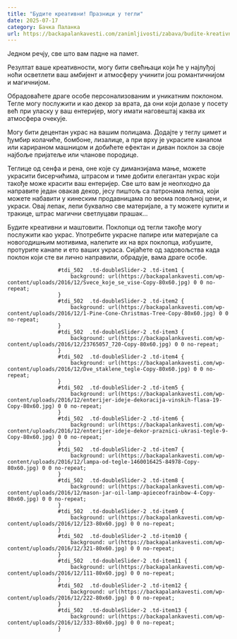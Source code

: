```yaml
---
title: "Будите креативни! Празници у тегли"
date: 2025-07-17
category: Бачка Паланка
url: https://backapalankavesti.com/zanimljivosti/zabava/budite-kreativni-praznici-u-tegli-mraz2/
---
```


Једном речју, све што вам падне на памет.

Резултат ваше креативности, могу бити свећњаци који ће у најлуђој ноћи осветлети ваш амбијент и атмосферу учинити још романтичнијом и магичнијом.

Обрадоваћете драге особе персонализованим и уникатним поклоном. Тегле могу послужити и као декор за врата, да они који долазе у посету већ при уласку у ваш ентеријер, могу имати наговештај каква их атмосфера очекује.

Могу бити децентан украс на вашим полицама. Додајте у теглу цимет и ђумбир колачиће, бомбоне, лизалице, а при врху је украсите канапом или карираном машницом и добићете ефектан и диван поклон за своје најбоље пријатеље или чланове породице.

Теглице од сенфа и рена, оне које су диманзијама мање, можете украсити бисерчићима, штрасом и тиме добити елегантан украс који такође може красити ваш ентеријер. Све што вам је неопходно да направите један овакав декор, јесу пиштољ са патронама лепка, који можете набавити у кинеским продавницама по веома повољној цени, и украси. Овај лепак, лепи буквално све материјале, а ту можете купити и тракице, штрас магични светлуцави прашак…

Будите креативни и маштовити. Поклопци од тегли такође могу послужити као украс. Употребите украсне папире или материјале са новогодишњим мотивима, налепите их на врх поклопца, избушите, протурите канапе и ето ваших украса. Сијаћете од задовољства када поклон који сте ви лично направили, обрадује, вама драге особе.

                
                    
                    #tdi_502  .td-doubleSlider-2 .td-item1 {
                        background: url(https://backapalankavesti.com/wp-content/uploads/2016/12/Svece_koje_se_vise-Copy-80x60.jpg) 0 0 no-repeat;
                    }
                    #tdi_502  .td-doubleSlider-2 .td-item2 {
                        background: url(https://backapalankavesti.com/wp-content/uploads/2016/12/1-Pine-Cone-Christmas-Tree-Copy-80x60.jpg) 0 0 no-repeat;
                    }
                    #tdi_502  .td-doubleSlider-2 .td-item3 {
                        background: url(https://backapalankavesti.com/wp-content/uploads/2016/12/23765057_720-Copy-80x60.jpg) 0 0 no-repeat;
                    }
                    #tdi_502  .td-doubleSlider-2 .td-item4 {
                        background: url(https://backapalankavesti.com/wp-content/uploads/2016/12/Dve_staklene_tegle-Copy-80x60.jpg) 0 0 no-repeat;
                    }
                    #tdi_502  .td-doubleSlider-2 .td-item5 {
                        background: url(https://backapalankavesti.com/wp-content/uploads/2016/12/enterijer-ideje-dekoracija-vinskih-flasa-19-Copy-80x60.jpg) 0 0 no-repeat;
                    }
                    #tdi_502  .td-doubleSlider-2 .td-item6 {
                        background: url(https://backapalankavesti.com/wp-content/uploads/2016/12/enterijer-ideje-dekor-praznici-ukrasi-tegle-9-Copy-80x60.jpg) 0 0 no-repeat;
                    }
                    #tdi_502  .td-doubleSlider-2 .td-item7 {
                        background: url(https://backapalankavesti.com/wp-content/uploads/2016/12/lampa-od-tegle-1460016425-84978-Copy-80x60.jpg) 0 0 no-repeat;
                    }
                    #tdi_502  .td-doubleSlider-2 .td-item8 {
                        background: url(https://backapalankavesti.com/wp-content/uploads/2016/12/mason-jar-oil-lamp-apieceofrainbow-4-Copy-80x60.jpg) 0 0 no-repeat;
                    }
                    #tdi_502  .td-doubleSlider-2 .td-item9 {
                        background: url(https://backapalankavesti.com/wp-content/uploads/2016/12/123-80x60.jpg) 0 0 no-repeat;
                    }
                    #tdi_502  .td-doubleSlider-2 .td-item10 {
                        background: url(https://backapalankavesti.com/wp-content/uploads/2016/12/321-80x60.jpg) 0 0 no-repeat;
                    }
                    #tdi_502  .td-doubleSlider-2 .td-item11 {
                        background: url(https://backapalankavesti.com/wp-content/uploads/2016/12/111-80x60.jpg) 0 0 no-repeat;
                    }
                    #tdi_502  .td-doubleSlider-2 .td-item12 {
                        background: url(https://backapalankavesti.com/wp-content/uploads/2016/12/222-80x60.jpg) 0 0 no-repeat;
                    }
                    #tdi_502  .td-doubleSlider-2 .td-item13 {
                        background: url(https://backapalankavesti.com/wp-content/uploads/2016/12/333-80x60.jpg) 0 0 no-repeat;
                    }
